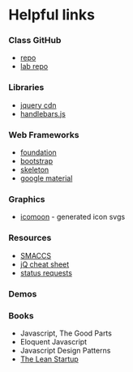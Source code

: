 # Helpful links

### Class GitHub
* [repo](https://github.com/codefellows/seattle-301d21)
* [lab repo](https://github.com/codefellows-seattle-301d21/02-jquery_and_the_DOM)

### Libraries
* [jquery cdn](https://code.jquery.com/)
* [handlebars.js](http://handlebarsjs.com/)

### Web Frameworks
* [foundation](http://foundation.zurb.com/)
* [bootstrap](http://getbootstrap.com/)
* [skeleton](getskeleton.com)
* [google material](https://material.io/guidelines/#introduction-principles)

### Graphics
* [icomoon](icomoon.io) - generated icon svgs

### Resources
* [SMACCS](https://smacss.com/)
* [jQ cheat sheet](https://oscarotero.com/jquery/)
* [status requests](https://http.cat/)

### Demos

### Books
* Javascript, The Good Parts
* Eloquent Javascript
* Javascript Design Patterns
* [The Lean Startup](https://www.amazon.com/Lean-Startup-Entrepreneurs-Continuous-Innovation/dp/0307887898)
